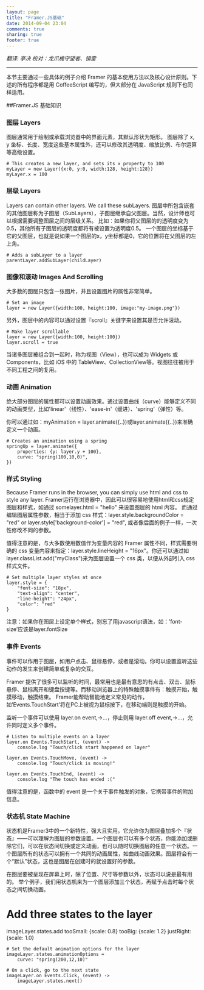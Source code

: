 ```yaml
---
layout: page
title: "Framer.JS基础"
date: 2014-09-04 23:04
comments: true
sharing: true
footer: true
---
```

_翻译: 亭决 校对：龙爪槐守望者、镇雷_
***

本节主要通过一些具体的例子介绍 Framer 的基本使用方法以及核心设计原则。下述的所有程序都是用 CoffeeScript 编写的，但大部分在 JavaScript 规则下也同样适用。

##Framer.JS 基础知识

### 图层 Layers

图层通常用于绘制或承载浏览器中的界面元素，其默认形状为矩形。 
图层除了 x, y 坐标、长度、宽度这些基本属性外，还可以修改其透明度、缩放比例、布尔运算等高级设置。

	# This creates a new layer, and sets its x property to 100
	myLayer = new Layer({x:0, y:0, width:128, height:128})
	myLayer.x = 100

### 层级 Layers

Layers can contain other layers. We call these subLayers.
图层中所包含嵌套的其他图层称为子图层（SubLayers），子图层继承自父图层。当然，设计师也可以根据需要调整图层之间的层级关系。
比如：如果你将父图层的的透明度变为0.5，其他所有子图层的透明度都将有被设置为透明度0.5。
一个图层的坐标基于它的父图层，也就是说如果一个图层的x，y坐标都是0，它的位置将在父图层的左上角。

	# Adds a subLayer to a layer
	parentLayer.addSubLayer(childLayer)

### 图像和滚动 Images And Scrolling

大多数的图层只包含一张图片，并且设置图片的属性非常简单。

	# Set an image
	layer = new Layer({width:100, height:100, image:"my-image.png"})

另外，图层中的内容可以通过设置『scroll』关键字来设置其是否允许滚动。

	# Make layer scrollable
	layer = new Layer({width:100, height:100})
	layer.scroll = true

当诸多图层被组合到一起时，称为视图（View），也可以成为 Widgets 或 Components，比如 iOS 中的 TableView、CollectionView等。视图往往被用于不同工程之间的复用。

### 动画 Animation

绝大部分图层的属性都可以设置动画效果。通过设置曲线（curve）能够定义不同的动画类型，比如'linear'（线性）、'ease-in'（缓进）、'spring'（弹性）等。

你可以通过如：myAnimation = layer.animate({..})或layer.animate({..})来准确定义一个动画。

	# Creates an animation using a spring
	springUp = layer.animate({
    	properties: {y: layer.y + 100},
    	curve: "spring(100,10,0)",
	})

### 样式 Styling
Because Framer runs in the browser, you can simply use html and css to style any layer. 
Framer运行在浏览器中，因此可以很容易地使用html和css规定图层和样式，如通过 somelayer.html = "hello" 来设置图层的 html 内容。
而通过编辑图层属性参数，相当于添加 css 样式：layer.style.backgroundColor = "red" or layer.style['background-color'] = "red", 或者像后面的例子一样，一次性修改不同的参数。

值得注意的是，与大多数使用数值作为变量内容的 Framer 属性不同，样式需要明确的 css 变量内容来指定：layer.style.lineHeight = "16px"。你还可以通过如 layer.classList.add("myClass")来为图层设置一个 css 类，以便从外部引入 css 样式文件。

	# Set multiple layer styles at once
	layer.style = {
    	"font-size": "18px",
    	"text-align": "center",
    	"line-height": "24px",
    	"color": "red"
	}

注意：如果你在图层上设定单个样式，别忘了用javascript语法，如：’font-size’应该是layer.fontSize

### 事件 Events

事件可以作用于图层，如用户点击、鼠标悬停，或者是滚动。你可以设置监听这些动作的发生来创建简单或复杂的交互。 

Framer 提供了很多可以监听的时间，最常用也是最有意思的有点击、双击、鼠标悬停、鼠标离开和键盘按键等。而移动浏览器上的特殊触摸事件有：触摸开始，触摸移动，触摸结束。
Framer能帮助智能地定义常见的动作，如’Events.TouchStart’将在PC上被视为鼠标按下，在移动端则是触摸的开始。

监听一个事件可以使用 layer.on event,->…，停止则用 layer.off event,->…，允许同时定义多个事件。

	# Listen to multiple events on a layer
	layer.on Events.TouchStart, (event) ->
    	console.log "Touch/click start happened on layer"
	
	layer.on Events.TouchMove, (event) ->
    	console.log "Touch/click is moving!"
	
	layer.on Events.TouchEnd, (event) ->
    	console.log "The touch has ended :("

值得注意的是，函数中的 event 是一个关于事件触发的对象，它携带事件的附加信息。

### 状态机 State Machine
状态机是Framer3中的一个新特性，强大且实用。它允许你为图层叠加多个『状态』——可以理解为图层的参数设置。一个图层也可以有多个状态，你能添加或删除它们，可以在状态间切换或定义动画，也可以随时切换图层的任意一个状态。一个图层所有的状态可以拥有一个共同的动画属性，如曲线动画效果。图层将会有一个“默认”状态，这也是图层在创建时的就设置好的参数。

在图层要被呈现在屏幕上时，除了位置、尺寸等参数以外，状态可以说是最有用的。
举个例子，我们用状态机来为一个图层添加三个状态，再赋予点击时每个状态之间切换动画。
 
 # Add three states to the layer
imageLayer.states.add
    tooSmall:  {scale: 0.8}
    tooBig:    {scale: 1.2}
    justRight: {scale: 1.0}

	# Set the default animation options for the layer
	imageLayer.states.animationOptions =
    	curve: "spring(200,12,10)"
	
	# On a click, go to the next state
	imageLayer.on Events.Click, (event) ->
    	imageLayer.states.next()
